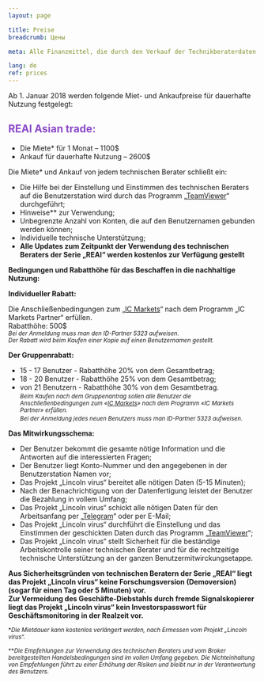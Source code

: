 ```yaml
---
layout: page

title: Preise
breadcrumb: Цены

meta: Alle Finanzmittel, die durch den Verkauf der Technikberaterdaten erworben wurden, dienen zum Zweck der Wohltätigkeit.

lang: de
ref: prices
---
```


Ab 1. Januar 2018 werden folgende Miet- und Ankaufpreise für dauerhafte Nutzung festgelegt:

## <span style="color:#8b4ac7">REAl Asian trade:</span>

- Die Miete* für 1 Monat – 1100$   
- Ankauf für dauerhafte Nutzung – 2600$

Die Miete* und Ankauf  von jedem technischen Berater schließt ein:

- Die Hilfe bei der Einstellung und Einstimmen des technischen Beraters auf die Benutzerstation wird durch das Programm „<a href="https://www.teamviewer.com/" target="_blank">TeamViewer</a>“ durchgeführt;  
- Hinweise** zur Verwendung;  
- Unbegrenzte Anzahl von Konten, die auf den Benutzernamen gebunden werden können;  
- Individuelle technische Unterstützung;  
- **Alle Updates zum Zeitpunkt der Verwendung des technischen Beraters der Serie „REAl“ werden kostenlos zur Verfügung gestellt**  

**Bedingungen und Rabatthöhe für das Beschaffen in die nachhaltige Nutzung:**  

**Individueller Rabatt:**  

Die Anschließenbedingungen zum „<a href="https://lincolnvirus.com/de/ea/ic_markets" target="_blank">IC Markets</a>“ nach dem Programm „IC Markets Partner“ erfüllen.  
Rabatthöhe: 500$  
<small>_Bei der Anmeldung muss man den ID-Partner 5323 aufweisen._</small>  
<small>_Der Rabatt wird beim Kaufen einer Kopie auf einen Benutzernamen gestellt._</small>  

**Der Gruppenrabatt:**  

- 15 - 17 Benutzer - Rabatthöhe 20% von dem Gesamtbetrag;  
- 18 - 20 Benutzer - Rabatthöhe 25% von dem Gesamtbetrag;  
- von 21 Benutzern - Rabatthöhe 30% von dem Gesamtbetrag.  
<small>_Beim Kaufen nach dem Gruppenantrag sollen alle Benutzer die Anschließenbedingungen zum «<a href="https://lincolnvirus.com/de/ea/ic_markets" target="_blank">IC Markets</a>» nach dem Programm «IC Markets Partner» erfüllen._</small>  
<small>_Bei der Anmeldung jedes neuen Benutzers muss man ID-Partner 5323 aufweisen._</small>  

**Das Mitwirkungsschema:**  

- Der Benutzer bekommt die gesamte nötige Information und die Antworten auf die interessierten Fragen;  
- Der Benutzer liegt Konto-Nummer und den angegebenen in der Benutzerstation Namen vor;  
- Das Projekt „Lincoln virus“ bereitet alle nötigen Daten (5-15 Minuten);  
- Nach der Benachrichtigung von der Datenfertigung leistet der Benutzer die Bezahlung in vollem Umfang;  
- Das Projekt „Lincoln virus“ schickt alle nötigen Daten für den Arbeitsanfang per „<a href="https://t.me/chutkoy" target="_blank">Telegram</a>“ oder per E-Mail;  
- Das Projekt „Lincoln virus“ durchführt die Einstellung und das Einstimmen der geschickten Daten durch das Programm „<a href="https://www.teamviewer.com/" target="_blank">TeamViewer</a>“;  
- Das Projekt „Lincoln virus“ stellt Sicherheit für die beständige Arbeitskontrolle seiner technischen Berater und für die rechtzeitige technische Unterstützung an der ganzen Benutzermitwirckungsetappe.  

**Aus Sicherheitsgründen von technischen Beratern der Serie „REAl“ liegt das Projekt „Lincoln virus“ keine Forschungsversion (Demoversion) (sogar für einen Tag oder 5 Minuten) vor.**  
**Zur Vermeidung des Geschäfte-Diebstahls durch fremde Signalskopierer liegt das Projekt „Lincoln virus“ kein Investorspasswort für Geschäftsmonitoring in der Realzeit vor.**  

<small>\*_Die Mietdauer kann kostenlos verlängert werden, nach Ermessen vom Projekt „Lincoln virus“._</small>

<small>\*\*_Die Empfehlungen zur Verwendung des technischen Beraters und vom Broker bereitgestellten Handelsbedingungen sind im vollen Umfang gegeben. Die Nichteinhaltung von Empfehlungen führt zu einer Erhöhung der Risiken und bleibt nur in der Verantwortung des Benutzers._</small>
